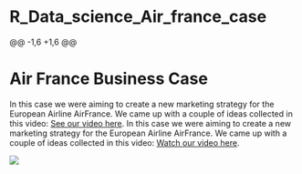 # R_Data_science_Air_france_case
@@ -1,6 +1,6 @@
# Air France Business Case

In this case we were aiming to create a new marketing strategy for the European Airline AirFrance. We came up with a couple of ideas collected in this video: [See our video here](https://youtu.be/YBX94WffV2E).
In this case we were aiming to create a new marketing strategy for the European Airline AirFrance. We came up with a couple of ideas collected in this video: [Watch our video here](https://youtu.be/YBX94WffV2E).

<img src="img/AirFrance.png?raw=true"/>

